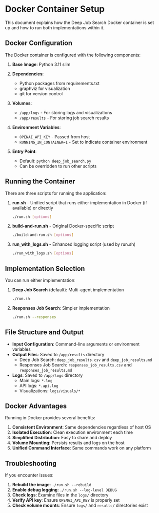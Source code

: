 # Docker Container Setup

This document explains how the Deep Job Search Docker container is set up and how to run both implementations within it.

## Docker Configuration

The Docker container is configured with the following components:

1. **Base Image**: Python 3.11 slim
2. **Dependencies**:
   - Python packages from requirements.txt
   - graphviz for visualization
   - git for version control

3. **Volumes**:
   - `/app/logs` - For storing logs and visualizations
   - `/app/results` - For storing job search results

4. **Environment Variables**:
   - `OPENAI_API_KEY` - Passed from host
   - `RUNNING_IN_CONTAINER=1` - Set to indicate container environment

5. **Entry Point**:
   - Default: `python deep_job_search.py`
   - Can be overridden to run other scripts

## Running the Container

There are three scripts for running the application:

1. **run.sh** - Unified script that runs either implementation in Docker (if available) or directly
   ```bash
   ./run.sh [options]
   ```

2. **build-and-run.sh** - Original Docker-specific script
   ```bash
   ./build-and-run.sh [options]
   ```

3. **run_with_logs.sh** - Enhanced logging script (used by run.sh)
   ```bash
   ./run_with_logs.sh [options]
   ```

## Implementation Selection

You can run either implementation:

1. **Deep Job Search** (default): Multi-agent implementation
   ```bash
   ./run.sh
   ```

2. **Responses Job Search**: Simpler implementation
   ```bash
   ./run.sh --responses
   ```

## File Structure and Output

- **Input Configuration**: Command-line arguments or environment variables
- **Output Files**: Saved to `/app/results` directory
  - Deep Job Search: `deep_job_results.csv` and `deep_job_results.md`
  - Responses Job Search: `responses_job_results.csv` and `responses_job_results.md`
- **Logs**: Saved to `/app/logs` directory
  - Main logs: `*.log`
  - API logs: `*.api.log`
  - Visualizations: `logs/visuals/*`

## Docker Advantages

Running in Docker provides several benefits:

1. **Consistent Environment**: Same dependencies regardless of host OS
2. **Isolated Execution**: Clean execution environment each time
3. **Simplified Distribution**: Easy to share and deploy
4. **Volume Mounting**: Persists results and logs on the host
5. **Unified Command Interface**: Same commands work on any platform

## Troubleshooting

If you encounter issues:

1. **Rebuild the image**: `./run.sh --rebuild`
2. **Enable debug logging**: `./run.sh --log-level DEBUG`
3. **Check logs**: Examine files in the `logs/` directory
4. **Verify API key**: Ensure `OPENAI_API_KEY` is properly set
5. **Check volume mounts**: Ensure `logs/` and `results/` directories exist
